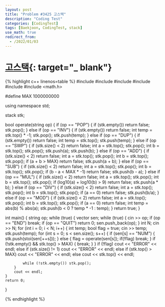 ```yaml
---
layout: post
title: "Problem #3425 고스택"
description: "Coding Test"
categories: [CodingTest]
tags: [Baekjoon, CodingTest, stack]
use_math: true
redirect_from:
  - /2022/01/03
---
```


# [고스택](https://www.acmicpc.net/problem/3425){: target="_ blank"}

{% highlight c++ linenos=table %} 
#include <iostream>
#include <algorithm>
#include <stack>
#include <string>
#include <vector>
#include <math.h>

#define MAX 1000000000

using namespace std;

stack<int> stk;

bool operate(string op) {
    if (op == "POP") {
        if (stk.empty()) return false;
        stk.pop();
    }
    else if (op == "INV") {
        if (stk.empty()) return false;
        int temp = stk.top() * -1; stk.pop();
        stk.push(temp);
    }
    else if (op == "DUP") {
        if (stk.empty()) return false;
        int temp = stk.top();
        stk.push(temp);
    }
    else if (op == "SWP") {
        if (stk.size() < 2) return false;
        int a = stk.top(); stk.pop();
        int b = stk.top(); stk.pop();
        stk.push(a);
        stk.push(b);
    }
    else if (op == "ADD") {
        if (stk.size() < 2) return false;
        int a = stk.top(); stk.pop();
        int b = stk.top(); stk.pop();
        if (a + b > MAX) return false;
        stk.push(a + b);
    }
    else if (op == "SUB") {
        if (stk.size() < 2) return false;
        int a = stk.top(); stk.pop();
        int b = stk.top(); stk.pop();
        if (b - a < MAX * -1) return false;
        stk.push(b - a);
    }
    else if (op == "MUL") {
        if (stk.size() < 2) return false;
        int a = stk.top(); stk.pop();
        int b = stk.top(); stk.pop();
        if (log10(a) + log10(b) > 9) return false;
        stk.push(a * b);
    }
    else if (op == "DIV") {
        if (stk.size() < 2) return false;
        int a = stk.top(); stk.pop();
        int b = stk.top(); stk.pop();
        if (a == 0) return false;
        stk.push(b/a);
    }
    else if (op == "MOD") {
        if (stk.size() < 2) return false;
        int a = stk.top(); stk.pop();
        int b = stk.top(); stk.pop();
        if (a == 0) return false;
        int temp = abs(b) % abs(a);
        stk.push(b < 0 ? temp * -1 : temp);
    }
    return true;
}



int main() {
    string op;
    while (true) {
        vector<string> sen;
        while (true) {
            cin >> op;
            if (op == "END") break;
            if (op == "QUIT") return 0;
            sen.push_back(op);
        }
        int N;
        cin >> N;
        for (int i = 0; i < N; i++) {
            int temp;
            bool flag = true;
            cin >> temp;
            stk.push(temp);
            for (int s = 0; s < sen.size(); s++) {
                if (sen[s] == "NUM") {
                    stk.push(stoi(sen[++s]));
                }
                else {
                    flag = operate(sen[s]);
                    if(!flag) break;
                }
                if (!stk.empty() && stk.top() > MAX) {
                    break;
                }
            }
            if (!flag) cout << "ERROR" << endl;
            else if (stk.size() != 1) cout << "ERROR" << endl;
            else if (stk.top() > MAX) cout << "ERROR" << endl;
            else cout << stk.top() << endl;

            while (!stk.empty()) stk.pop();
        }
        cout << endl;
    }
    return 0;
}

{% endhighlight %}
